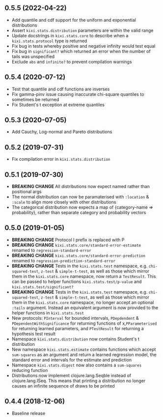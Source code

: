 ## 0.5.5 (2022-04-22)

* Add quantile and cdf support for the uniform and exponential distributions
* Assert `kixi.stats.distribution` parameters are within the valid range
* Update docstrings in `kixi.stats.core` to describe when a `kixi.stats.protocol` type is returned
* Fix bug in tests whereby positive and negative infinity would test equal
* Fix bug in `significant?` which returned an error when the number of tails was unspecified
* Exclude `abs` and `infinite?` to prevent compilation warnings

## 0.5.4 (2020-07-12)

* Test that quantile and cdf functions are inverses
* Fix gamma-pinv issue causing inaccurate chi-square quantiles to sometimes be returned
* Fix Student's t exception at extreme quantiles

## 0.5.3 (2020-07-05)

* Add Cauchy, Log-normal and Pareto distributions

## 0.5.2 (2019-07-31)

* Fix compilation error in `kixi.stats.distribution`

## 0.5.1 (2019-07-30)

* **BREAKING CHANGE** All distributions now expect named rather than positional args
* The normal distribution can now be paramaterised with `:location` & `:scale` to align more closely with other distributions
* The categorical distribution now expects a map of {category-name => probability}, rather than separate category and probability vectors

## 0.5.0 (2019-01-05)

* **BREAKING CHANGE** Protocol I prefix is replaced with P
* **BREAKING CHANGE** `kixi.stats.core/standard-error-estimate` renamed to `regression-standard-error`
* **BREAKING CHANGE** `kixi.stats.core/standard-error-prediction` renamed to `regression-prediction-standard-error`
* **BREAKING CHANGE** Tests in the `kixi.stats.test` namespace, e.g. `chi-squared-test`, `z-test` & `simple-t-test`, as well as those which mirror them in the `kixi.stats.core` namespace, now return a `TestResult`. This can be passed to helper functions `kixi.stats.test/p-value` and `kixi.stats.test/significant?`
* **BREAKING CHANGE** Tests in the `kixi.stats.test` namespace, e.g. `chi-squared-test`, `z-test` & `simple-t-test`, as well as those which mirror them in the `kixi.stats.core` namespace, no longer accept an optional `:tails` argument. Instead an equivalent argument is now provided to the helper functions in `kixi.stats.test`
* New protocols: `PInterval` for bounded intervals, `PDepdendent` & `PDependentWithSignificance` for returning functions of x,`PParameterised` for returning learned parameters, and `PTestResult` for returning a hypothesis test result
* Namespace `kixi.stats.distribution` now contains Student's t distribution
* New namespace `kixi.stats.estimate` contains functions which accept `sum-squares` as an argument and return a learned regression model, the standard error and intervals for the estimate and prediction
* Namespace `kixi.stats.digest` now also contains a `sum-squares` reducing function
* Distributions now implement clojure.lang.Seqble instead of clojure.lang.ISeq. This means that printing a distribution no longer causes an infinite sequence of draws to be printed

## 0.4.4 (2018-12-06)

* Baseline release
